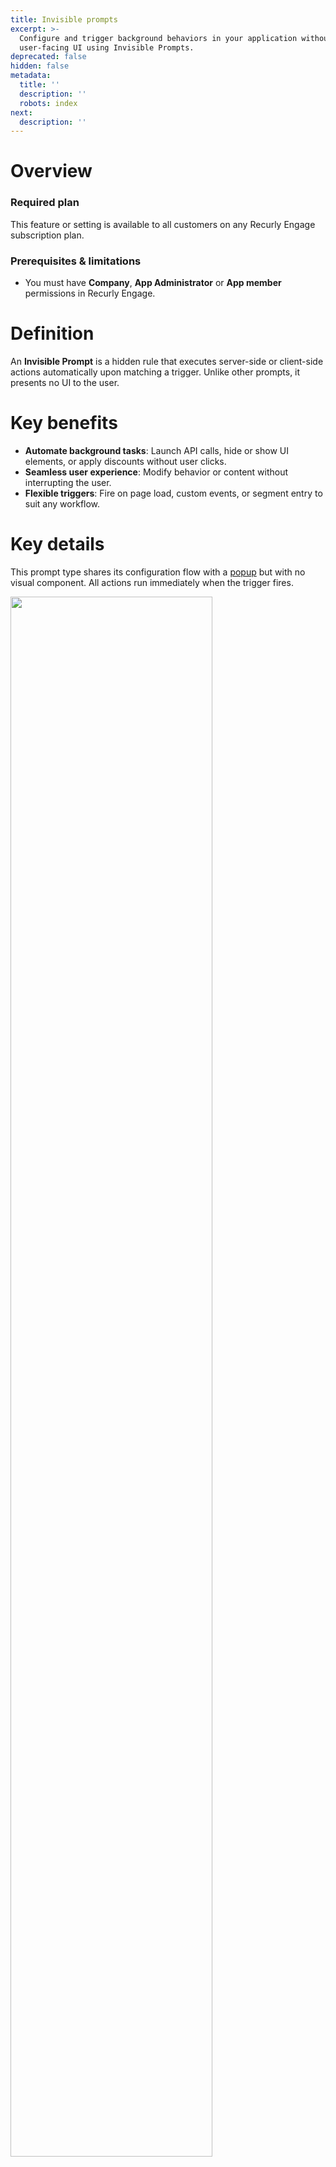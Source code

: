 ```yaml
---
title: Invisible prompts
excerpt: >-
  Configure and trigger background behaviors in your application without any
  user-facing UI using Invisible Prompts.
deprecated: false
hidden: false
metadata:
  title: ''
  description: ''
  robots: index
next:
  description: ''
---
```

# Overview

### Required plan

This feature or setting is available to all customers on any Recurly Engage subscription plan.

### Prerequisites & limitations

* You must have **Company**, **App Administrator** or **App member** permissions in Recurly Engage.

# Definition

An **Invisible Prompt** is a hidden rule that executes server-side or client-side actions automatically upon matching a trigger. Unlike other prompts, it presents no UI to the user.

# Key benefits

* **Automate background tasks**: Launch API calls, hide or show UI elements, or apply discounts without user clicks.
* **Seamless user experience**: Modify behavior or content without interrupting the user.
* **Flexible triggers**: Fire on page load, custom events, or segment entry to suit any workflow.

# Key details

This prompt type shares its configuration flow with a [popup](overlays#how-to-video) but with no visual component. All actions run immediately when the trigger fires.

<Image align="center" className="border" border={true} width="80% " src="https://files.readme.io/c386e48-image.png" />

**Example use cases**

* Automatically add a show to a user’s watchlist on page load
* Hide competing ads for premium subscribers
* Trigger a fulfillment API or apply a discount coupon

## Configuring metadata

Use metadata tags to pass custom key-value pairs into your Invisible Prompt for advanced behaviors:

1. Click the **Edit** (pencil) icon on your Invisible Prompt to open the Metadata modal.

<Image align="center" width="80% " src="https://files.readme.io/e45aa27-image.png" />

2. Add one or more key-value pairs to tailor your action logic.

<Image align="center" className="border" border={true} width="80% " src="https://files.readme.io/7db1c7e-image.png" />

### Retrieving metadata in code

```javascript
Redfast.getMetas()
// returns { 'meta1': 'val1', 'meta2': 'val2' }
```

## Test the prompt

Validate your trigger and actions before full deployment by assigning the **Test Users** segment. Learn how in the [test user guide](test-users).